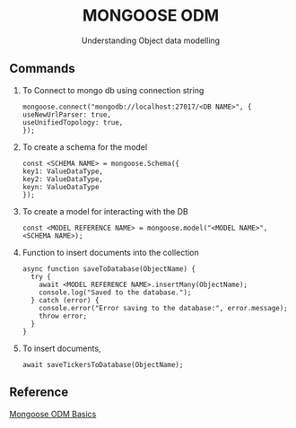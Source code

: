 <h1 align=center> MONGOOSE ODM </h1>
<p align=center> Understanding Object data modelling </p>

## Commands

1. To Connect to mongo db using connection string
    ```
    mongoose.connect("mongodb://localhost:27017/<DB NAME>", {
    useNewUrlParser: true,
    useUnifiedTopology: true,
    });
    ```
2. To create a schema for the model
    ```
    const <SCHEMA NAME> = mongoose.Schema({
    key1: ValueDataType,
    key2: ValueDataType,
    keyn: ValueDataType
    });
    ```
3. To create a model for interacting with the DB
    ```
    const <MODEL REFERENCE NAME> = mongoose.model("<MODEL NAME>", <SCHEMA NAME>);
    ```
4. Function to insert documents into the collection
    ```
    async function saveToDatabase(ObjectName) {
      try {
        await <MODEL REFERENCE NAME>.insertMany(ObjectName);
        console.log("Saved to the database.");
      } catch (error) {
        console.error("Error saving to the database:", error.message);
        throw error;
      }
    }
    ```
5. To insert documents,
    ```
    await saveTickersToDatabase(ObjectName);
    ```

## Reference
[Mongoose ODM Basics](https://www.mongodb.com/developer/languages/javascript/mongoose-versus-nodejs-driver/)
